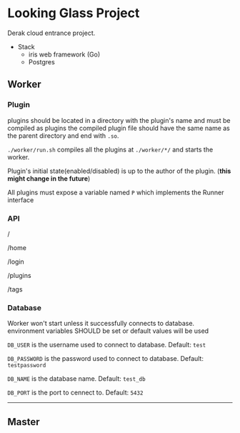 # Looking Glass Project

Derak cloud entrance project.

- Stack
  - iris web framework (Go)
  - Postgres

## Worker

### Plugin

plugins should be located in a directory with the plugin's name and must be compiled as plugins the compiled plugin file should have the same name as the parent directory and end with `.so`.

`./worker/run.sh` compiles all the plugins at `./worker/*/` and starts the worker.

Plugin's initial state(enabled/disabled) is up to the author of the plugin. (**this might change in the future**)

All plugins must expose a variable named `P` which implements the Runner interface

### API

/

/home

/login

/plugins

/tags

### Database

Worker won't start unless it successfully connects to database. environment variables SHOULD be set or default values will be used

`DB_USER` is the username used to connect to database. Default: `test`

`DB_PASSWORD` is the password used to connect to database. Default: `testpassword`

`DB_NAME` is the database name. Default: `test_db`

`DB_PORT` is the port to cennect to. Default: `5432`

---

## Master
